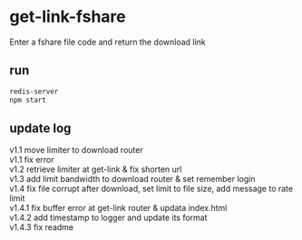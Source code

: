 # get-link-fshare
Enter a fshare file code and return the download link
## run
```bash
redis-server
npm start
```
## update log
v1.1 move limiter to download router<br>
v1.1 fix error<br>
v1.2 retrieve limiter at get-link & fix shorten url<br>
v1.3 add limit bandwidth to download router & set remember login<br>
v1.4 fix file corrupt after download, set limit to file size, add message to rate limit<br>
v1.4.1 fix buffer error at get-link router & updata index.html<br>
v1.4.2 add timestamp to logger and update its format<br>
v1.4.3 fix readme<br>
